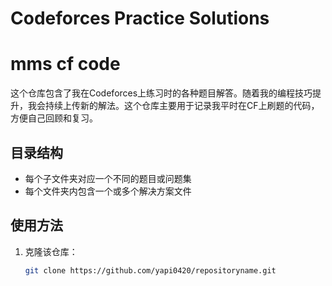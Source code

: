 # Codeforces Practice Solutions
# mms cf code
这个仓库包含了我在Codeforces上练习时的各种题目解答。随着我的编程技巧提升，我会持续上传新的解法。这个仓库主要用于记录我平时在CF上刷题的代码，方便自己回顾和复习。

## 目录结构

- 每个子文件夹对应一个不同的题目或问题集
- 每个文件夹内包含一个或多个解决方案文件

## 使用方法

1. 克隆该仓库：
   ```bash
   git clone https://github.com/yapi0420/repositoryname.git
